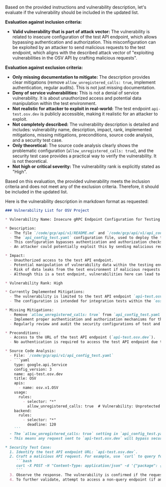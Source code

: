 Based on the provided instructions and vulnerability description, let's evaluate if the vulnerability should be included in the updated list.

**Evaluation against inclusion criteria:**

* **Valid vulnerability that is part of attack vector:** The vulnerability is related to insecure configuration of the test API endpoint, which allows bypassing authentication and authorization. This misconfiguration can be exploited by an attacker to send malicious requests to the test endpoint, which aligns with the described attack vector of "exploiting vulnerabilities in the OSV API by crafting malicious requests".

**Evaluation against exclusion criteria:**

* **Only missing documentation to mitigate:** The description provides clear mitigations (remove `allow_unregistered_calls: true`, implement authentication, regular audits). This is not just missing documentation.
* **Deny of service vulnerabilities:** This is not a denial of service vulnerability. It is about unauthorized access and potential data manipulation within the test environment.
* **Not realistic for attacker to exploit in real-world:** The test endpoint `api-test.osv.dev` is publicly accessible, making it realistic for an attacker to exploit.
* **Not completely described:** The vulnerability description is detailed and includes: vulnerability name, description, impact, rank, implemented mitigations, missing mitigations, preconditions, source code analysis, and a security test case.
* **Only theoretical:** The source code analysis clearly shows the problematic configuration (`allow_unregistered_calls: true`), and the security test case provides a practical way to verify the vulnerability. It is not theoretical.
* **Not high or critical severity:** The vulnerability rank is explicitly stated as "High".

Based on this evaluation, the provided vulnerability meets the inclusion criteria and does not meet any of the exclusion criteria. Therefore, it should be included in the updated list.

Here is the vulnerability description in markdown format as requested:

```markdown
### Vulnerability List for OSV Project

* Vulnerability Name: Insecure gRPC Endpoint Configuration for Testing

* Description:
  - The file `/code/gcp/api/v1/README.md` and `/code/gcp/api/v1/api_config_test.yaml` describe the deployment of a Cloud Endpoints service for integration tests at `api-test.osv.dev`.
  - The `api_config_test.yaml` configuration file, used to deploy the test endpoints configuration, explicitly sets `allow_unregistered_calls: true` under `usage rules`.
  - This configuration bypasses authentication and authorization checks for all methods on the test API endpoint.
  - An attacker could potentially exploit this by sending malicious requests to the test endpoint, bypassing intended security measures.

* Impact:
  - Unauthorized access to the test API endpoint.
  - Potential manipulation of vulnerability data within the testing environment.
  - Risk of data leaks from the test environment if malicious requests are crafted to extract data.
  - Although this is a test endpoint, vulnerabilities here can lead to confusion and potentially affect the perceived security posture of the overall OSV project.

* Vulnerability Rank: High

* Currently Implemented Mitigations:
  - The vulnerability is limited to the test API endpoint `api-test.osv.dev`, and does not affect the production API `api.osv.dev`.
  - The configuration is intended for integration tests within the `oss-vdb` project, and is not meant for production use.

* Missing Mitigations:
  - Remove `allow_unregistered_calls: true` from `api_config_test.yaml` to enforce authentication even for testing endpoints.
  - Implement proper authentication and authorization mechanisms for the test API endpoint to mirror production security measures as closely as possible.
  - Regularly review and audit the security configurations of test and development environments to prevent unintentional exposure.

* Preconditions:
  - Access to the URL of the test API endpoint (`api-test.osv.dev`).
  - No authentication is required to access the test API endpoint due to insecure configuration.

* Source Code Analysis:
  - File: `/code/gcp/api/v1/api_config_test.yaml`
  - ```yaml
    type: google.api.Service
    config_version: 3
    name: api-test.osv.dev
    title: OSV
    apis:
      - name: osv.v1.OSV
    usage:
      rules:
        - selector: "*"
          allow_unregistered_calls: true  # Vulnerability: Unprotected access
    backend:
      rules:
        - selector: "*"
          deadline: 120
    ```
  - The `allow_unregistered_calls: true` setting in `api_config_test.yaml` disables Cloud Endpoints authentication and authorization checks for all API methods defined in `osv_service_v1.proto`.
  - This means any request sent to `api-test.osv.dev` will bypass security checks and be directly processed by the backend server, regardless of the requester's identity or permissions.

* Security Test Case:
  1. Identify the test API endpoint URL: `api-test.osv.dev`.
  2. Craft a malicious API request. For example, use `curl` to query for vulnerabilities with an unexpected or malicious parameter:
     ```bash
     curl -X POST -H "Content-Type: application/json" -d '{"package": {"name": "test", "ecosystem": "PyPI"}, "version": "1.0.0"}' https://api-test.osv.dev/v1/query
     ```
  3. Observe the response. The vulnerability is confirmed if the request is successfully processed and returns a valid response (even if it's an empty vulnerability list), indicating that the request bypassed authentication and authorization.
  4. To further validate, attempt to access a non-query endpoint (if any existed in test API that is not supposed to be publicly accessible) and confirm that it's also accessible without any authentication.